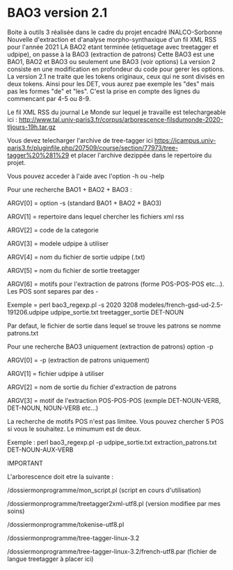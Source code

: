 # BAO3 version 2.1
Boite à outils 3 réalisée dans le cadre du projet encadré INALCO-Sorbonne Nouvelle d'extraction et d'analyse morpho-synthaxique d'un fil XML RSS pour l'année 2021
LA BAO2 etant terminée (etiquetage avec treetagger et udpipe), on passe à la BAO3 (extraction de patrons)
Cette BAO3 est une BAO1, BAO2 et BAO3 ou seulement une BAO3 (voir options)
La version 2 consiste en une modification en profondeur du code pour gerer les options.
La version 2.1 ne traite que les tokens originaux, ceux qui ne sont divisés en deux tokens. Ainsi pour les DET, vous aurez pae exemple les "des" mais pas les formes "de" et "les". C'est la prise en compte des lignes du commencant par 4-5 ou 8-9.

Le fil XML RSS du journal Le Monde sur lequel je travaille est telechargeable ici : http://www.tal.univ-paris3.fr/corpus/arborescence-filsdumonde-2020-tljours-19h.tar.gz

Vous devez telecharger l'archive de tree-tagger ici https://icampus.univ-paris3.fr/pluginfile.php/207509/course/section/77973/tree-tagger%20%281%29
et placer l'archive dezippée dans le repertoire du projet.

Vous pouvez acceder à l'aide avec l'option -h ou -help


Pour une recherche BAO1 + BAO2 + BAO3 :


ARGV[0] = option -s (standard BAO1 + BAO2 + BAO3)

ARGV[1] = repertoire dans lequel chercher les fichiers xml rss

ARGV[2] = code de la categorie

ARGV[3] = modele udpipe à utiliser

ARGV[4] = nom du fichier de sortie udpipe (.txt)

ARGV[5] = nom du fichier de sortie treetagger

ARGV[6] = motifs pour l'extraction de patrons (forme POS-POS-POS etc...). Les POS sont separes par des -


Exemple = perl bao3_regexp.pl -s 2020 3208 modeles/french-gsd-ud-2.5-191206.udpipe udpipe_sortie.txt treetagger_sortie DET-NOUN

Par defaut, le fichier de sortie dans lequel se trouve les patrons se nomme patrons.txt



Pour une recherche BAO3 uniquement (extraction de patrons) option -p

ARGV[0] = -p (extraction de patrons uniquement)

ARGV[1] = fichier udpipe à utiliser

ARGV[2] = nom de sortie du fichier d'extraction de patrons

ARGV[3] = motif de l'extraction POS-POS-POS (exmple DET-NOUN-VERB, DET-NOUN, NOUN-VERB etc...)

La recherche de motifs POS n'est pas limitee. Vous pouvez chercher 5 POS si vous le souhaitez. Le minumum est de deux.


Exemple : perl bao3_regexp.pl -p udpipe_sortie.txt extraction_patrons.txt DET-NOUN-AUX-VERB


IMPORTANT


L'arborescence doit etre la suivante : 

/dossiermonprogramme/mon_script.pl (script en cours d'utilisation)

/dossiermonprogramme/treetagger2xml-utf8.pl (version modifiee par mes soins)

/dossiermonprogramme/tokenise-utf8.pl

/dossiermonprogramme/tree-tagger-linux-3.2

/dossiermonprogramme/tree-tagger-linux-3.2/french-utf8.par (fichier de langue treetagger à placer ici)
